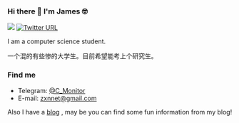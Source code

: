 ### Hi there 👋 I'm James 🤓 
![](https://img.shields.io/badge/Hey!-friend～-green) [![Twitter URL](https://img.shields.io/twitter/url?style=social&url=https%3A%2F%2Ftwitter.com%2FViewvZxn)](https://twitter.com/ViewvZxn)

I am a computer science student.   

一个混的有些惨的大学生。目前希望能考上个研究生。

### Find me

- Telegram: [@C_Monitor](https://t.me/C_Monitor)
- E-mail: zxnnet@gmail.com

Also I have a [blog](https://tech.viewv.top) , may be you can find some fun information from my blog!


